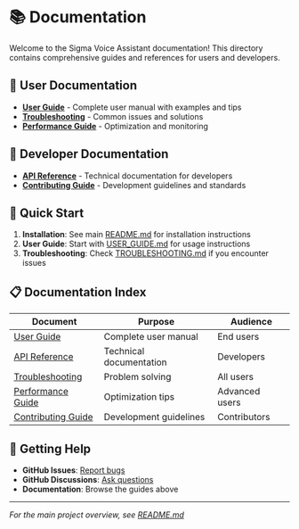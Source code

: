 # 📚 Documentation

Welcome to the Sigma Voice Assistant documentation! This directory contains comprehensive guides and references for users and developers.

## 📖 User Documentation

- **[User Guide](USER_GUIDE.md)** - Complete user manual with examples and tips
- **[Troubleshooting](TROUBLESHOOTING.md)** - Common issues and solutions
- **[Performance Guide](PERFORMANCE.md)** - Optimization and monitoring

## 🔧 Developer Documentation

- **[API Reference](API_REFERENCE.md)** - Technical documentation for developers
- **[Contributing Guide](CONTRIBUTING.md)** - Development guidelines and standards

## 🚀 Quick Start

1. **Installation**: See main [README.md](../README.md) for installation instructions
2. **User Guide**: Start with [USER_GUIDE.md](USER_GUIDE.md) for usage instructions
3. **Troubleshooting**: Check [TROUBLESHOOTING.md](TROUBLESHOOTING.md) if you encounter issues

## 📋 Documentation Index

| Document | Purpose | Audience |
|----------|---------|----------|
| [User Guide](USER_GUIDE.md) | Complete user manual | End users |
| [API Reference](API_REFERENCE.md) | Technical documentation | Developers |
| [Troubleshooting](TROUBLESHOOTING.md) | Problem solving | All users |
| [Performance Guide](PERFORMANCE.md) | Optimization tips | Advanced users |
| [Contributing Guide](CONTRIBUTING.md) | Development guidelines | Contributors |

## 🎯 Getting Help

- **GitHub Issues**: [Report bugs](https://github.com/yourusername/sigma-voice-assistant/issues)
- **GitHub Discussions**: [Ask questions](https://github.com/yourusername/sigma-voice-assistant/discussions)
- **Documentation**: Browse the guides above

---

*For the main project overview, see [README.md](../README.md)*
